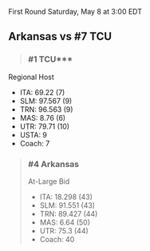 First Round
Saturday, May 8 at 3:00 EDT
## Arkansas vs #7 TCU

> ### #1 TCU***  
Regional Host  
- ITA: 69.22 (7)  
- SLM: 97.567 (9)  
- TRN: 96.563 (9)  
- MAS: 8.76 (6)  
- UTR: 79.71 (10)  
- USTA: 9  
- Coach: 7  

> ### #4 Arkansas  
> At-Large Bid  
> - ITA: 18.298 (43)  
> - SLM: 91.551 (43)  
> - TRN: 89.427 (44)  
> - MAS: 6.64 (50)  
> - UTR: 75.3 (44)  
> - Coach: 40  